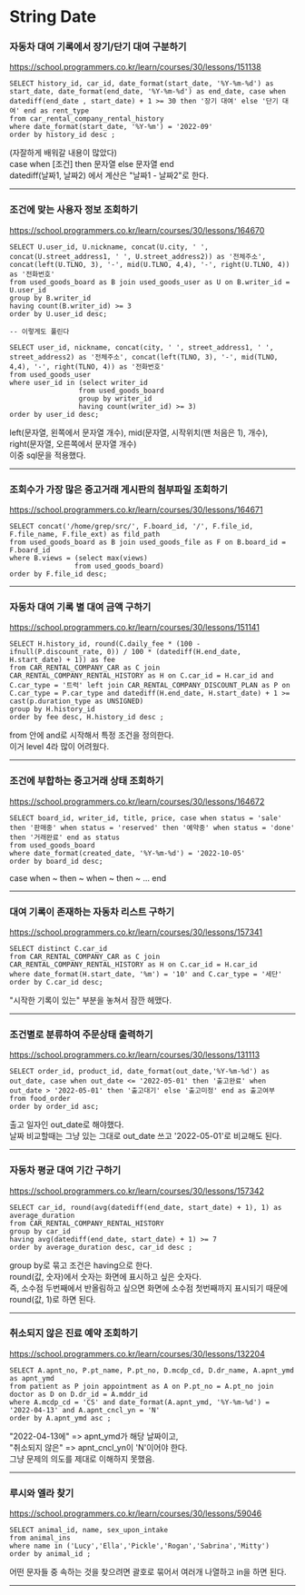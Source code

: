 # String Date
  
### 자동차 대여 기록에서 장기/단기 대여 구분하기
https://school.programmers.co.kr/learn/courses/30/lessons/151138
```mysql
SELECT history_id, car_id, date_format(start_date, '%Y-%m-%d') as start_date, date_format(end_date, '%Y-%m-%d') as end_date, case when datediff(end_date , start_date) + 1 >= 30 then '장기 대여' else '단기 대여' end as rent_type
from car_rental_company_rental_history
where date_format(start_date, '%Y-%m') = '2022-09'
order by history_id desc ;
```
(자잘하게 배워갈 내용이 많았다)  
case when [조건] then 문자열 else 문자열 end  
datediff(날짜1, 날짜2) 에서 계산은 "날짜1 - 날짜2"로 한다.  

---

### 조건에 맞는 사용자 정보 조회하기
https://school.programmers.co.kr/learn/courses/30/lessons/164670
```mysql
SELECT U.user_id, U.nickname, concat(U.city, ' ', concat(U.street_address1, ' ', U.street_address2)) as '전체주소', 
concat(left(U.TLNO, 3), '-', mid(U.TLNO, 4,4), '-', right(U.TLNO, 4)) as '전화번호'
from used_goods_board as B join used_goods_user as U on B.writer_id = U.user_id
group by B.writer_id
having count(B.writer_id) >= 3
order by U.user_id desc;

-- 이렇게도 풀린다

SELECT user_id, nickname, concat(city, ' ', street_address1, ' ', street_address2) as '전체주소', concat(left(TLNO, 3), '-', mid(TLNO, 4,4), '-', right(TLNO, 4)) as '전화번호'
from used_goods_user
where user_id in (select writer_id
                 from used_goods_board
                 group by writer_id
                 having count(writer_id) >= 3)
order by user_id desc; 
```
left(문자열, 왼쪽에서 문자열 개수), mid(문자열, 시작위치(맨 처음은 1), 개수), right(문자열, 오른쪽에서 문자열 개수)  
이중 sql문을 적용했다.  

---

### 조회수가 가장 많은 중고거래 게시판의 첨부파일 조회하기
https://school.programmers.co.kr/learn/courses/30/lessons/164671
```mysql
SELECT concat('/home/grep/src/', F.board_id, '/', F.file_id, F.file_name, F.file_ext) as fild_path
from used_goods_board as B join used_goods_file as F on B.board_id = F.board_id
where B.views = (select max(views)
                from used_goods_board)
order by F.file_id desc;
```

---

### 자동차 대여 기록 별 대여 금액 구하기
https://school.programmers.co.kr/learn/courses/30/lessons/151141
```mysql
SELECT H.history_id, round(C.daily_fee * (100 - ifnull(P.discount_rate, 0)) / 100 * (datediff(H.end_date, H.start_date) + 1)) as fee
from CAR_RENTAL_COMPANY_CAR as C join CAR_RENTAL_COMPANY_RENTAL_HISTORY as H on C.car_id = H.car_id and C.car_type = '트럭' left join CAR_RENTAL_COMPANY_DISCOUNT_PLAN as P on C.car_type = P.car_type and datediff(H.end_date, H.start_date) + 1 >= cast(p.duration_type as UNSIGNED)
group by H.history_id
order by fee desc, H.history_id desc ;
```
from 안에 and로 시작해서 특정 조건을 정의한다.  
이거 level 4라 많이 어려웠다.  

---

### 조건에 부합하는 중고거래 상태 조회하기
https://school.programmers.co.kr/learn/courses/30/lessons/164672
```mysql
SELECT board_id, writer_id, title, price, case when status = 'sale' then '판매중' when status = 'reserved' then '예약중' when status = 'done' then '거래완료' end as status
from used_goods_board
where date_format(created_date, '%Y-%m-%d') = '2022-10-05'
order by board_id desc;
```
case when ~ then ~ when ~ then ~ ... end  

---

### 대여 기록이 존재하는 자동차 리스트 구하기
https://school.programmers.co.kr/learn/courses/30/lessons/157341
```mysql
SELECT distinct C.car_id
from CAR_RENTAL_COMPANY_CAR as C join CAR_RENTAL_COMPANY_RENTAL_HISTORY as H on C.car_id = H.car_id
where date_format(H.start_date, '%m') = '10' and C.car_type = '세단'
order by C.car_id desc;
```
"시작한 기록이 있는" 부분을 놓쳐서 잠깐 헤맸다.  

---

### 조건별로 분류하여 주문상태 출력하기
https://school.programmers.co.kr/learn/courses/30/lessons/131113
```mysql
SELECT order_id, product_id, date_format(out_date,'%Y-%m-%d') as out_date, case when out_date <= '2022-05-01' then '출고완료' when out_date > '2022-05-01' then '출고대기' else '출고미정' end as 출고여부
from food_order
order by order_id asc;
```
출고 일자인 out_date로 해야했다.  
날짜 비교할때는 그냥 있는 그대로 out_date 쓰고 '2022-05-01'로 비교해도 된다.  

---

### 자동차 평균 대여 기간 구하기
https://school.programmers.co.kr/learn/courses/30/lessons/157342
```mysql
SELECT car_id, round(avg(datediff(end_date, start_date) + 1), 1) as average_duration
from CAR_RENTAL_COMPANY_RENTAL_HISTORY
group by car_id
having avg(datediff(end_date, start_date) + 1) >= 7
order by average_duration desc, car_id desc ;
```
group by로 묶고 조건은 having으로 한다.  
round(값, 숫자)에서 숫자는 화면에 표시하고 싶은 숫자다.  
즉, 소수점 두번째에서 반올림하고 싶으면 화면에 소수점 첫번째까지 표시되기 때문에 round(값, 1)로 하면 된다.  

---

### 취소되지 않은 진료 예약 조회하기
https://school.programmers.co.kr/learn/courses/30/lessons/132204
```mysql
SELECT A.apnt_no, P.pt_name, P.pt_no, D.mcdp_cd, D.dr_name, A.apnt_ymd as apnt_ymd
from patient as P join appointment as A on P.pt_no = A.pt_no join doctor as D on D.dr_id = A.mddr_id 
where A.mcdp_cd = 'CS' and date_format(A.apnt_ymd, '%Y-%m-%d') = '2022-04-13' and A.apnt_cncl_yn = 'N'
order by A.apnt_ymd asc ;
```
"2022-04-13에" => apnt_ymd가 해당 날짜이고,  
"취소되지 않은" => apnt_cncl_yn이 'N'이어야 한다.  
그냥 문제의 의도를 제대로 이해하지 못했음.  

---

### 루시와 엘라 찾기
https://school.programmers.co.kr/learn/courses/30/lessons/59046
```mysql
SELECT animal_id, name, sex_upon_intake
from animal_ins
where name in ('Lucy','Ella','Pickle','Rogan','Sabrina','Mitty')
order by animal_id ;
```
어떤 문자들 중 속하는 것을 찾으려면 괄호로 묶어서 여러개 나열하고 in을 하면 된다.  

---
